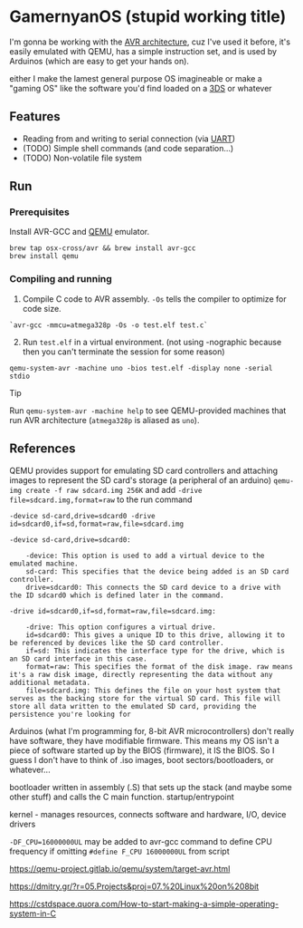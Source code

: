 # GamernyanOS (stupid working title)

I'm gonna be working with the [AVR architecture](https://en.wikipedia.org/wiki/Atmel_AVR_instruction_set), cuz I've used it before, it's easily emulated with QEMU, has a simple instruction set, and is used by Arduinos (which are easy to get your hands on).

either I make the lamest general purpose OS imagineable or make a "gaming OS" like the software you'd find loaded on a [3DS](https://en.wikipedia.org/wiki/Nintendo_3DS_system_software) or whatever

## Features

- Reading from and writing to serial connection (via [UART](https://www.appelsiini.net/2011/simple-usart-with-avr-libc/))
- (TODO) Simple shell commands (and code separation...)
- (TODO) Non-volatile file system

## Run

### Prerequisites

Install AVR-GCC and [QEMU](https://www.qemu.org/) emulator.

```
brew tap osx-cross/avr && brew install avr-gcc
brew install qemu
```

### Compiling and running

1. Compile C code to AVR assembly. `-Os` tells the compiler to optimize for code size.

```
`avr-gcc -mmcu=atmega328p -Os -o test.elf test.c`
```

2. Run `test.elf` in a virtual environment. (not using -nographic because then you can't terminate the session for some reason)

```
qemu-system-avr -machine uno -bios test.elf -display none -serial stdio
```

> [!TIP]
> Run `qemu-system-avr -machine help` to see QEMU-provided machines that run AVR architecture (`atmega328p` is aliased as `uno`).

## References

QEMU provides support for emulating SD card controllers and attaching images to represent the SD card's storage (a peripheral of an arduino) `qemu-img create -f raw sdcard.img 256K` and add `-drive file=sdcard.img,format=raw` to the run command

`-device sd-card,drive=sdcard0 -drive id=sdcard0,if=sd,format=raw,file=sdcard.img`

```
-device sd-card,drive=sdcard0:

    -device: This option is used to add a virtual device to the emulated machine.
    sd-card: This specifies that the device being added is an SD card controller.
    drive=sdcard0: This connects the SD card device to a drive with the ID sdcard0 which is defined later in the command.

-drive id=sdcard0,if=sd,format=raw,file=sdcard.img:

    -drive: This option configures a virtual drive.
    id=sdcard0: This gives a unique ID to this drive, allowing it to be referenced by devices like the SD card controller.
    if=sd: This indicates the interface type for the drive, which is an SD card interface in this case.
    format=raw: This specifies the format of the disk image. raw means it's a raw disk image, directly representing the data without any additional metadata.
    file=sdcard.img: This defines the file on your host system that serves as the backing store for the virtual SD card. This file will store all data written to the emulated SD card, providing the persistence you're looking for
```

Arduinos (what I'm programming for, 8-bit AVR microcontrollers) don't really have software, they have modifiable firmware. This means my OS isn't a piece of software started up by the BIOS (firmware), it IS the BIOS. So I guess I don't have to think of .iso images, boot sectors/bootloaders, or whatever...

bootloader written in assembly (.S) that sets up the stack (and maybe some other stuff) and calls the C main function. startup/entrypoint

kernel - manages resources, connects software and hardware, I/O, device drivers

`-DF_CPU=16000000UL` may be added to avr-gcc command to define CPU frequency if omitting `#define F_CPU 16000000UL` from script

https://qemu-project.gitlab.io/qemu/system/target-avr.html

https://dmitry.gr/?r=05.Projects&proj=07.%20Linux%20on%208bit

https://cstdspace.quora.com/How-to-start-making-a-simple-operating-system-in-C
